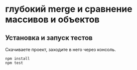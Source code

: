 # глубокий merge и сравнение массивов и объектов

## Установка и запуск тестов

Скачиваете проект, заходите в него через консоль.

```
npm install
npm test
```

